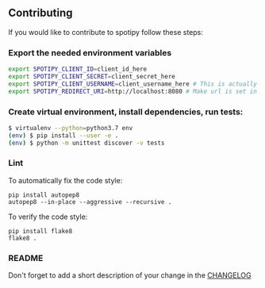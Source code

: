 ## Contributing

If you would like to contribute to spotipy follow these steps:

### Export the needed environment variables

```bash
export SPOTIPY_CLIENT_ID=client_id_here
export SPOTIPY_CLIENT_SECRET=client_secret_here
export SPOTIPY_CLIENT_USERNAME=client_username_here # This is actually an id not spotify display name
export SPOTIPY_REDIRECT_URI=http://localhost:8080 # Make url is set in app you created to get your ID and SECRET
```

### Create virtual environment, install dependencies, run tests:

```bash
$ virtualenv --python=python3.7 env
(env) $ pip install --user -e .
(env) $ python -m unittest discover -v tests
```

### Lint

To automatically fix the code style:

    pip install autopep8
    autopep8 --in-place --aggressive --recursive .

To verify the code style:

    pip install flake8
    flake8 .

### README

Don't forget to add a short description of your change in the [CHANGELOG](CHANGELOG.md)
